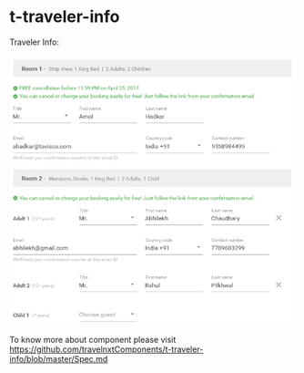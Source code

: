 # t-traveler-info

Traveler Info:

<img src="https://github.com/travelnxtComponents/t-traveler-info/blob/master/single.png" alt="Single Guest">
<img src="https://github.com/travelnxtComponents/t-traveler-info/blob/master/multi.png" alt="Multiple Guest">

To know more about component please visit https://github.com/travelnxtComponents/t-traveler-info/blob/master/Spec.md
